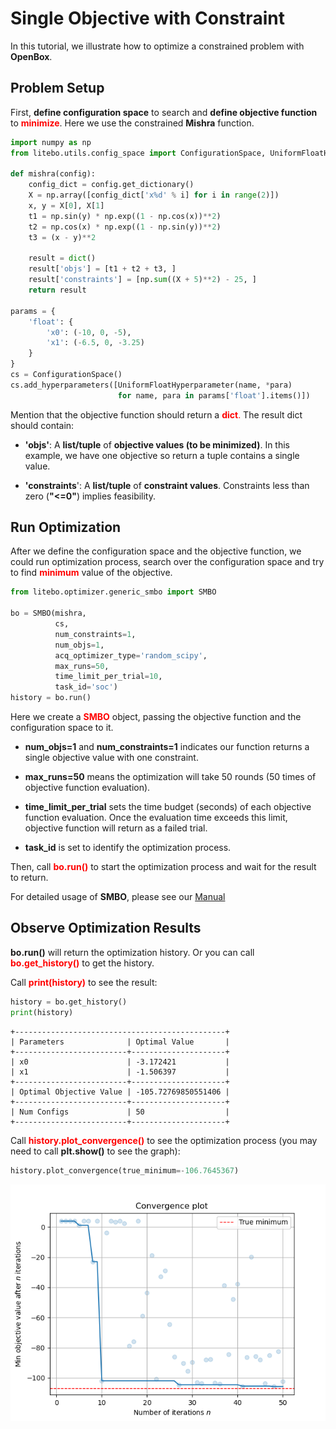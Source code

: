 # Single Objective with Constraint

In this tutorial, we illustrate how to optimize a constrained problem with **OpenBox**.

## Problem Setup

First, **define configuration space** to search and **define objective function**
to <font color=#FF0000>**minimize**</font>. Here we use the constrained **Mishra** function.

```python
import numpy as np
from litebo.utils.config_space import ConfigurationSpace, UniformFloatHyperparameter

def mishra(config):
    config_dict = config.get_dictionary()
    X = np.array([config_dict['x%d' % i] for i in range(2)])
    x, y = X[0], X[1]
    t1 = np.sin(y) * np.exp((1 - np.cos(x))**2)
    t2 = np.cos(x) * np.exp((1 - np.sin(y))**2)
    t3 = (x - y)**2

    result = dict()
    result['objs'] = [t1 + t2 + t3, ]
    result['constraints'] = [np.sum((X + 5)**2) - 25, ]
    return result

params = {
    'float': {
        'x0': (-10, 0, -5),
        'x1': (-6.5, 0, -3.25)
    }
}
cs = ConfigurationSpace()
cs.add_hyperparameters([UniformFloatHyperparameter(name, *para)
                        for name, para in params['float'].items()])
```

Mention that the objective function should return a <font color=#FF0000>**dict**.</font>
The result dict should contain:

+ **'objs'**: A **list/tuple** of **objective values (to be minimized)**. 
In this example, we have one objective so return a tuple contains a single value.

+ **'constraints**': A **list/tuple** of **constraint values**.
Constraints less than zero (**"<=0"**) implies feasibility.

## Run Optimization

After we define the configuration space and the objective function, we could run optimization process,
search over the configuration space and try to find <font color=#FF0000>**minimum**</font> value of the objective.

```python
from litebo.optimizer.generic_smbo import SMBO

bo = SMBO(mishra,
          cs,
          num_constraints=1,
          num_objs=1,
          acq_optimizer_type='random_scipy',
          max_runs=50,
          time_limit_per_trial=10,
          task_id='soc')
history = bo.run()
```

Here we create a <font color=#FF0000>**SMBO**</font> object, passing the objective function and the 
configuration space to it. 

+ **num_objs=1** and **num_constraints=1** indicates our function returns a single objective value with one constraint. 

+ **max_runs=50** means the optimization will take 50 rounds (50 times of objective function evaluation). 

+ **time_limit_per_trial** sets the time budget (seconds) of each objective function evaluation. Once the 
evaluation time exceeds this limit, objective function will return as a failed trial.

+ **task_id** is set to identify the optimization process.

Then, call <font color=#FF0000>**bo.run()**</font> to start the optimization process and wait for the result to return.

For detailed usage of **SMBO**, please see our [Manual](../manual/manual)

## Observe Optimization Results

**bo.run()** will return the optimization history. Or you can call 
<font color=#FF0000>**bo.get_history()**</font> to get the history.

Call <font color=#FF0000>**print(history)**</font> to see the result:

```python
history = bo.get_history()
print(history)
```

```
+-----------------------------------------------+
| Parameters              | Optimal Value       |
+-------------------------+---------------------+
| x0                      | -3.172421           |
| x1                      | -1.506397           |
+-------------------------+---------------------+
| Optimal Objective Value | -105.72769850551406 |
+-------------------------+---------------------+
| Num Configs             | 50                  |
+-------------------------+---------------------+
```

Call <font color=#FF0000>**history.plot_convergence()**</font> to see the optimization process
(you may need to call **plt.show()** to see the graph):

```python
history.plot_convergence(true_minimum=-106.7645367)
```

![](../assets/plot_convergence_mishra.png)

